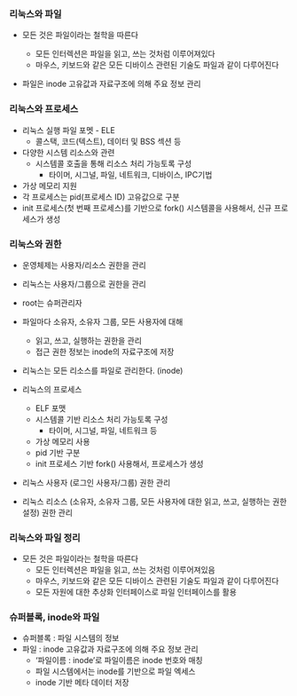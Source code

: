 ### 리눅스와 파일

-   모든 것은 파일이라는 철학을 따른다

    -   모든 인터렉션은 파일을 읽고, 쓰는 것처럼 이루어져있다
    -   마우스, 키보드와 같은 모든 디바이스 관련된 기술도 파일과 같이 다루어진다

-   파일은 inode 고유값과 자료구조에 의해 주요 정보 관리

### 리눅스와 프로세스

-   리눅스 실행 파일 포멧 - ELE
    -   콜스택, 코드(텍스트), 데이터 및 BSS 섹션 등
-   다양한 시스템 리소스와 관련
    -   시스템콜 호출을 통해 리소스 처리 가능토록 구성
        -   타이머, 시그널, 파일, 네트워크, 디바이스, IPC기법
-   가상 메모리 지원
-   각 프로세스는 pid(프로세스 ID) 고유값으로 구분
-   init 프로세스(첫 번째 프로세스)를 기반으로 fork() 시스템콜을 사용해서, 신규 프로세스가 생성

### 리눅스와 권한

-   운영체제는 사용자/리소스 권한을 관리
-   리눅스는 사용자/그룹으로 권한을 관리
-   root는 슈퍼관리자
-   파일마다 소유자, 소유자 그룹, 모든 사용자에 대해

    -   읽고, 쓰고, 실행하는 권한을 관리
    -   접근 권한 정보는 inode의 자료구조에 저장

-   리눅스는 모든 리소스를 파일로 관리한다. (inode)
-   리눅스의 프로세스
    -   ELF 포맷
    -   시스템콜 기반 리소스 처리 가능토록 구성
        -   타이머, 시그널, 파일, 네트워크 등
    -   가상 메모리 사용
    -   pid 기반 구분
    -   init 프로세스 기반 fork() 사용해서, 프로세스가 생성
-   리눅스 사용자 (로그인 사용자/그룹) 권한 관리
-   리눅스 리소스 (소유자, 소유자 그룹, 모든 사용자에 대한 읽고, 쓰고, 실행하는 권한 설정) 권한 관리

### 리눅스와 파일 정리

-   모든 것은 파일이라는 철학을 따른다
    -   모든 인터렉션은 파일을 읽고, 쓰는 것처럼 이루어져있음
    -   마우스, 키보드와 같은 모든 디바이스 관련된 기술도 파일과 같이 다루어진다
    -   모든 자원에 대한 추상화 인터페이스로 파일 인터페이스를 활용

### 슈퍼블록, inode와 파일

-   슈퍼블록 : 파일 시스템의 정보
-   파일 : inode 고유값과 자료구조에 의해 주요 정보 관리
    -   ‘파일이름 : inode’로 파일이름은 inode 번호와 매칭
    -   파일 시스템에서는 inode를 기반으로 파일 엑세스
    -   inode 기반 메타 데이터 저장
